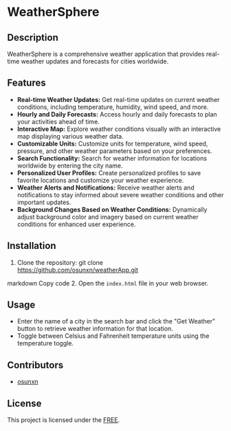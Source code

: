 # WeatherSphere

## Description
WeatherSphere is a comprehensive weather application that provides real-time weather updates and forecasts for cities worldwide.

## Features
- **Real-time Weather Updates:** Get real-time updates on current weather conditions, including temperature, humidity, wind speed, and more.
- **Hourly and Daily Forecasts:** Access hourly and daily forecasts to plan your activities ahead of time.
- **Interactive Map:** Explore weather conditions visually with an interactive map displaying various weather data.
- **Customizable Units:** Customize units for temperature, wind speed, pressure, and other weather parameters based on your preferences.
- **Search Functionality:** Search for weather information for locations worldwide by entering the city name.
- **Personalized User Profiles:** Create personalized profiles to save favorite locations and customize your weather experience.
- **Weather Alerts and Notifications:** Receive weather alerts and notifications to stay informed about severe weather conditions and other important updates.
- **Background Changes Based on Weather Conditions:** Dynamically adjust background color and imagery based on current weather conditions for enhanced user experience.

## Installation
1. Clone the repository:
git clone https://github.com/osunxn/weatherApp.git

markdown
Copy code
2. Open the `index.html` file in your web browser.

## Usage
- Enter the name of a city in the search bar and click the "Get Weather" button to retrieve weather information for that location.
- Toggle between Celsius and Fahrenheit temperature units using the temperature toggle.

## Contributors
- [osunxn](https://github.com/osnxcn)

## License
This project is licensed under the [FREE](LICENSE).
